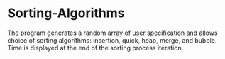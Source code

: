 # Sorting-Algorithms
The program generates a random array of user specification and allows choice of sorting algorithms: insertion, quick, heap, merge, and bubble. Time is displayed at the end of the sorting process iteration. 
